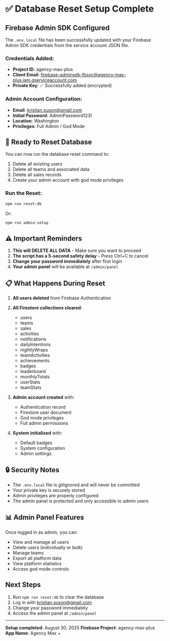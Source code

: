 # ✅ Database Reset Setup Complete

## Firebase Admin SDK Configured

The `.env.local` file has been successfully updated with your Firebase Admin SDK credentials from the service account JSON file.

### Credentials Added:
- **Project ID**: agency-max-plus
- **Client Email**: firebase-adminsdk-fbsvc@agency-max-plus.iam.gserviceaccount.com
- **Private Key**: ✅ Successfully added (encrypted)

### Admin Account Configuration:
- **Email**: kristian.suson@gmail.com
- **Initial Password**: AdminPassword123!
- **Location**: Washington
- **Privileges**: Full Admin / God Mode

## 🚀 Ready to Reset Database

You can now run the database reset command to:
1. Delete all existing users
2. Delete all teams and associated data
3. Delete all sales records
4. Create your admin account with god mode privileges

### Run the Reset:

```bash
npm run reset:db
```

Or:

```bash
npm run admin:setup
```

## ⚠️ Important Reminders

1. **This will DELETE ALL DATA** - Make sure you want to proceed
2. **The script has a 5-second safety delay** - Press Ctrl+C to cancel
3. **Change your password immediately** after first login
4. **Your admin panel** will be available at `/admin/panel`

## 📋 What Happens During Reset

1. **All users deleted** from Firebase Authentication
2. **All Firestore collections cleared**:
   - users
   - teams
   - sales
   - activities
   - notifications
   - dailyIntentions
   - nightlyWraps
   - teamActivities
   - achievements
   - badges
   - leaderboard
   - monthlyTotals
   - userStats
   - teamStats

3. **Admin account created** with:
   - Authentication record
   - Firestore user document
   - God mode privileges
   - Full admin permissions

4. **System initialized** with:
   - Default badges
   - System configuration
   - Admin settings

## 🔒 Security Notes

- The `.env.local` file is gitignored and will never be committed
- Your private key is securely stored
- Admin privileges are properly configured
- The admin panel is protected and only accessible to admin users

## 📊 Admin Panel Features

Once logged in as admin, you can:
- View and manage all users
- Delete users (individually or bulk)
- Manage teams
- Export all platform data
- View platform statistics
- Access god mode controls

## Next Steps

1. Run `npm run reset:db` to clear the database
2. Log in with kristian.suson@gmail.com
3. Change your password immediately
4. Access the admin panel at `/admin/panel`

---

**Setup completed**: August 30, 2025
**Firebase Project**: agency-max-plus
**App Name**: Agency Max +